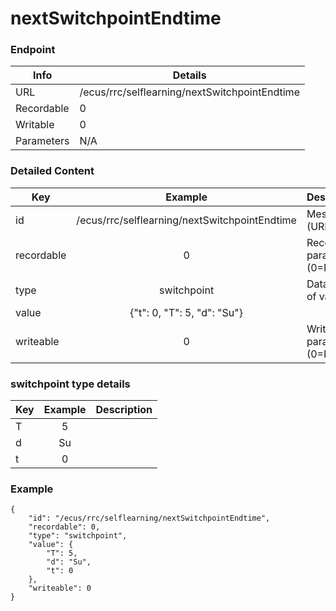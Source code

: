 # nextSwitchpointEndtime



### Endpoint

| Info  | Details |
| ------------- | ------------- |
| URL   | /ecus/rrc/selflearning/nextSwitchpointEndtime   |
| Recordable   | 0   |
| Writable   | 0   |
| Parameters  | N/A  |

### Detailed Content

|  Key  | Example | Description |
| ------------- | :------: | ------------------------------ |
|  id | /ecus/rrc/selflearning/nextSwitchpointEndtime | Message ID (URL) |
|  recordable | 0 | Recordable parameter (0=No) |
|  type | switchpoint | Data type of value |
|  value | {"t": 0, "T": 5, "d": "Su"} |  |
|  writeable | 0 | Writable parameter (0=No) |


### switchpoint type details 

|  Key  | Example | Description |
| ------------- | :------: | ------------------------------ |
|  T | 5 |  |
|  d | Su |  |
|  t | 0 |  |


### Example
```
{
    "id": "/ecus/rrc/selflearning/nextSwitchpointEndtime",
    "recordable": 0,
    "type": "switchpoint",
    "value": {
        "T": 5,
        "d": "Su",
        "t": 0
    },
    "writeable": 0
}
```

